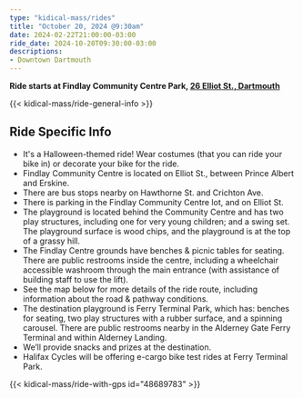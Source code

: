 ```yaml
---
type: "kidical-mass/rides"
title: "October 20, 2024 @9:30am"
date: 2024-02-22T21:00:00-03:00
ride_date: 2024-10-20T09:30:00-03:00
descriptions:
- Downtown Dartmouth
---
```


**Ride starts at Findlay Community Centre Park, [26 Elliot St., Dartmouth](https://maps.app.goo.gl/S6EaRhHSRYU9bddm6)**

{{< kidical-mass/ride-general-info >}}

## Ride Specific Info

* It's a Halloween-themed ride! Wear costumes (that you can ride your bike in) or decorate your bike for the ride.
* Findlay Community Centre is located on Elliot St., between Prince Albert and Erskine.
* There are bus stops nearby on Hawthorne St. and Crichton Ave.
* There is parking in the Findlay Community Centre lot, and on Elliot St.
* The playground is located behind the Community Centre and has two play structures, including one for very young children; and a swing set. The playground surface is wood chips, and the playground is at the top of a grassy hill.
* The Findlay Centre grounds have benches & picnic tables for seating. There are public restrooms inside the centre, including a wheelchair accessible washroom through the main entrance (with assistance of building staff to use the lift).
* See the map below for more details of the ride route, including information about the road & pathway conditions.
* The destination playground is Ferry Terminal Park, which has: benches for seating, two play structures with a rubber surface, and a spinning carousel. There are public restrooms nearby in the Alderney Gate Ferry Terminal and within Alderney Landing.
* We’ll provide snacks and prizes at the destination.
* Halifax Cycles will be offering e-cargo bike test rides at Ferry Terminal Park.

{{< kidical-mass/ride-with-gps id="48689783" >}}

